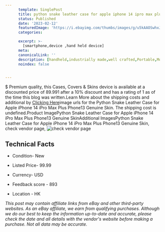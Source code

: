 ```yaml
---
      template: SinglePost
      title: python snake leather case for apple iphone 14 ipro max plus phone13 genuine skin
      status: Published
      date: '2023-02-12'
      featuredImage: 'https://i.ebayimg.com/thumbs/images/g/u5kAAOSwhxJh2~pK/s-l225.jpg'
      categories: 

      excerpt: >-
        [smartphone,device ,hand held device]
      meta:
      canonicalLink: ''
      description: [handheld,industrially made,well crafted,Portable,Mobile,Compact,Convenient,Lightweight,Maneuverable,Man-portable,Miniature,Carriable,Hand-held,Light,Holdable,Transportable,Mobile device,Pocket-sized,On-the-go,Wireless,Cordless,Compact size,Convenient size, smartphone,device ,hand held device]
      noindex: false

        
---
```

$
    Premium quality, this Cases, Covers & Skins device is available at a discounted price of 89.991 after a 10% discount and has a rating of 1 as of the time this blog was written.Learn More about the shipping costs and additional by [Clicking Here](https://www.ebay.com/itm/255323533110?hash=item3b7277ef36%3Ag%3Au5kAAOSwhxJh2%7EpK&mkevt=1&mkcid=1&mkrid=711-53200-19255-0&campid=%253CePNCampaignId%253E&customid=%253CreferenceId%253E&toolid=10049)image urls for the Python Snake Leather Case for Apple iPhone 14 iPro Max Plus Phone13 Genuine Skin. The shipping cost is undefined.Product ImagePython Snake Leather Case for Apple iPhone 14 iPro Max Plus Phone13 Genuine SkinAdditional ImagesPython Snake Leather Case for Apple iPhone 14 iPro Max Plus Phone13 Genuine Skin, check vendor page, ![check vendor page](https://origin-galleryplus.ebayimg.com/ws/web/255323533110_2_0_1/225x225.jpg,https://origin-galleryplus.ebayimg.com/ws/web/255323533110_3_0_1/225x225.jpg,https://origin-galleryplus.ebayimg.com/ws/web/255323533110_4_0_1/225x225.jpg,https://origin-galleryplus.ebayimg.com/ws/web/255323533110_5_0_1/225x225.jpg,https://origin-galleryplus.ebayimg.com/ws/web/255323533110_6_0_1/225x225.jpg,https://origin-galleryplus.ebayimg.com/ws/web/255323533110_7_0_1/225x225.jpg,https://origin-galleryplus.ebayimg.com/ws/web/255323533110_8_0_1/225x225.jpg,https://origin-galleryplus.ebayimg.com/ws/web/255323533110_9_0_1/225x225.jpg,https://origin-galleryplus.ebayimg.com/ws/web/255323533110_10_0_1/225x225.jpg)
    
    

 ## Technical Facts 



     
      

 - Condition- New 


      

 - Listed Price- 99.99 


      

 - Currency- USD 


      

 - Feedback score - 893 


      

 - Location - HK 


      
      

 *_This post may contain affiliate links from eBay and other third-party websites. As an eBay affiliate, we earn from qualifying purchases. Although we do our best to keep the information up-to-date and accurate, please check the date and all details with the vendor's website before making a purchase. Not all data may be accurate._*



    
    
    
    
    
